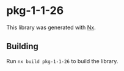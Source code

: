 # pkg-1-1-26

This library was generated with [Nx](https://nx.dev).

## Building

Run `nx build pkg-1-1-26` to build the library.
